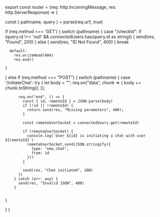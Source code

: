 export const router = (req: http.IncomingMessage, res: http.ServerResponse) => {


  const { pathname, query } = parse(req.url!, true)

  if (req.method === 'GET') {
    switch (pathname) {
      case "/checkId":
        if (query.id !== 'null' && connectedUsers.has(query.id as string)) {
          send(res, "Found", 200)
        } else {
          send(res, "ID Not Found", 400)
        }
        break

      default:
        res.writeHead(404)
        res.end()

    }
  } else if (req.method === "POST") {
    switch (pathname) {
      case '/initiateChat':
        try {
          let body = "";
          req.on("data", chunk => {
            body += chunk.toString();
          });

          req.on("end", () => {
            const { id, remoteId } = JSON.parse(body)
            if (!id || !remoteId) {
              return send(res, "Missing parameters", 400);
            }

            const remoteUserSocket = connectedUsers.get(remoteId)

            if (remoteUserSocket) {
              console.log(`User ${id} is initiating a chat with user ${remoteId}`)
              remoteUserSocket.send(JSON.stringify({
                type: "new_chat",
                from: id
              }))
            }

            send(res, "Chat initiated", 200)
          })
        } catch (err: any) {
          send(res, "Invalid JSON", 400)
        }


    }
  }
}
